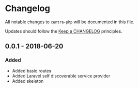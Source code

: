 # Changelog

All notable changes to `centra-php` will be documented in this file.

Updates should follow the [Keep a CHANGELOG](http://keepachangelog.com/) principles.

## 0.0.1 - 2018-06-20

### Added
- Added basic routes
- Added Laravel self discoverable service provider
- Added skeleton

